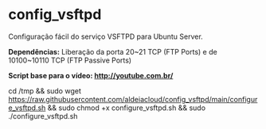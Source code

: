 # config_vsftpd
Configuração fácil do serviço VSFTPD para Ubuntu Server.

<b>Dependências:</b> Liberação da porta 20~21 TCP (FTP Ports) e de 10100~10110 TCP (FTP Passive Ports)

<b>Script base para o vídeo: http://youtube.com.br/</b>

cd /tmp && sudo wget https://raw.githubusercontent.com/aldeiacloud/config_vsftpd/main/configure_vsftpd.sh && sudo chmod +x configure_vsftpd.sh && sudo ./configure_vsftpd.sh 
